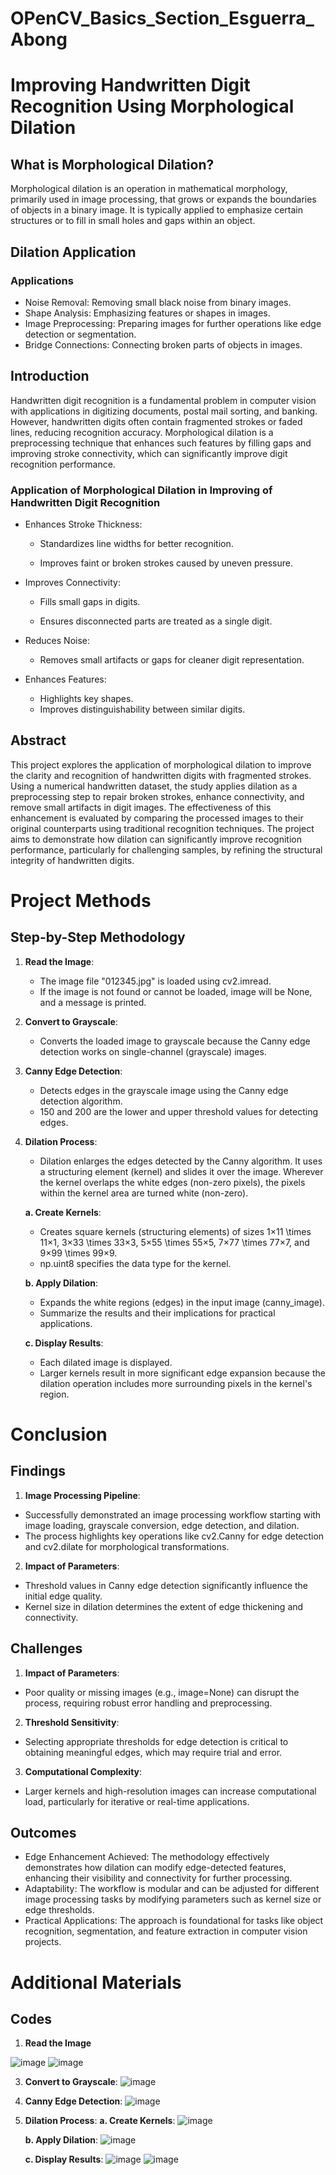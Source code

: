 # OPenCV_Basics_Section_Esguerra_Abong
# Improving Handwritten Digit Recognition Using Morphological Dilation


## What is Morphological Dilation?
Morphological dilation is an operation in mathematical morphology, primarily used in image processing, that grows or expands the boundaries of objects in a binary image. It is typically applied to emphasize certain structures or to fill in small holes and gaps within an object.

## Dilation Application 

### Applications
* Noise Removal: Removing small black noise from binary images.
* Shape Analysis: Emphasizing features or shapes in images.
* Image Preprocessing: Preparing images for further operations like edge detection or segmentation.
* Bridge Connections: Connecting broken parts of objects in images.

## Introduction
Handwritten digit recognition is a fundamental problem in computer vision with applications in digitizing documents, postal mail sorting, and banking. 
However, handwritten digits often contain fragmented strokes or faded lines, reducing recognition accuracy. 
Morphological dilation is a preprocessing technique that enhances such features by filling gaps and improving stroke connectivity, which can significantly improve digit recognition performance.

### Application of Morphological Dilation in Improving of Handwritten Digit Recognition 

* Enhances Stroke Thickness:
  
  - Standardizes line widths for better recognition.

  - Improves faint or broken strokes caused by uneven pressure.

* Improves Connectivity:

  - Fills small gaps in digits.

  - Ensures disconnected parts are treated as a single digit.

* Reduces Noise:

  - Removes small artifacts or gaps for cleaner digit representation.

* Enhances Features:

  - Highlights key shapes.
  - Improves distinguishability between similar digits.

## Abstract
This project explores the application of morphological dilation to improve the clarity and recognition of handwritten digits with fragmented strokes. Using a numerical handwritten dataset, the study applies dilation as a preprocessing step to repair broken strokes, enhance connectivity, and remove small artifacts in digit images. The effectiveness of this enhancement is evaluated by comparing the processed images to their original counterparts using traditional recognition techniques. The project aims to demonstrate how dilation can significantly improve recognition performance, particularly for challenging samples, by refining the structural integrity of handwritten digits.

# Project Methods

## Step-by-Step Methodology

1. **Read the Image**:
   - The image file "012345.jpg" is loaded using cv2.imread.
   - If the image is not found or cannot be loaded, image will be None, and a message is printed.

2. **Convert to Grayscale**:
   - Converts the loaded image to grayscale because the Canny edge detection works on single-channel (grayscale) images.
     
3. **Canny Edge Detection**:
   - Detects edges in the grayscale image using the Canny edge detection algorithm.
   - 150 and 200 are the lower and upper threshold values for detecting edges.

4. **Dilation Process**:
   - Dilation enlarges the edges detected by the Canny algorithm. It uses a structuring element (kernel) and slides it over the image. Wherever the kernel overlaps the white edges (non-zero pixels), the pixels within the kernel area are turned white (non-zero).
     
   **a. Create Kernels**:
      - Creates square kernels (structuring elements) of sizes 1×11 \times 11×1, 3×33 \times 33×3, 5×55 \times 55×5, 7×77 \times 77×7, and 9×99 \times 99×9.
      - np.uint8 specifies the data type for the kernel.

   **b. Apply Dilation**:
      - Expands the white regions (edges) in the input image (canny_image).
      - Summarize the results and their implications for practical applications.
        
   **c. Display Results**:
      - Each dilated image is displayed.
      - Larger kernels result in more significant edge expansion because the dilation operation includes more surrounding pixels in the kernel's region.

# Conclusion

## Findings
1.  **Image Processing Pipeline**:
- Successfully demonstrated an image processing workflow starting with image loading, grayscale conversion, edge detection, and dilation.
- The process highlights key operations like cv2.Canny for edge detection and cv2.dilate for morphological transformations.

2.  **Impact of Parameters**:
- Threshold values in Canny edge detection significantly influence the initial edge quality.
- Kernel size in dilation determines the extent of edge thickening and connectivity.

## Challenges
1.  **Impact of Parameters**:
- Poor quality or missing images (e.g., image=None) can disrupt the process, requiring robust error handling and preprocessing.

2.  **Threshold Sensitivity**:
- Selecting appropriate thresholds for edge detection is critical to obtaining meaningful edges, which may require trial and error.

3.  **Computational Complexity**:
- Larger kernels and high-resolution images can increase computational load, particularly for iterative or real-time applications.

## Outcomes
- Edge Enhancement Achieved: The methodology effectively demonstrates how dilation can modify edge-detected features, enhancing their visibility and connectivity for further processing.
- Adaptability: The workflow is modular and can be adjusted for different image processing tasks by modifying parameters such as kernel size or edge thresholds.
- Practical Applications: The approach is foundational for tasks like object recognition, segmentation, and feature extraction in computer vision projects.

# Additional Materials
## Codes
1. **Read the Image**

![image](https://github.com/user-attachments/assets/2c848d05-9da8-485d-82d9-adf3c0110e66)
![image](https://github.com/user-attachments/assets/64957ab0-587e-4551-b0db-cfd6b78b5ac0)

3. **Convert to Grayscale**:
![image](https://github.com/user-attachments/assets/5e98822f-102b-4f8d-b90a-46833004f21e)

4. **Canny Edge Detection**:
![image](https://github.com/user-attachments/assets/3b901110-d04d-4a14-bc9d-52fc92de7995)

5. **Dilation Process**:
   **a. Create Kernels**:
![image](https://github.com/user-attachments/assets/919f8e55-1d7c-4ed7-94a0-c65106eef7e1)

   **b. Apply Dilation**:
![image](https://github.com/user-attachments/assets/d747971f-c1f3-4264-9d6f-f16cc0657fb6)

   **c. Display Results**:
![image](https://github.com/user-attachments/assets/22f98607-babd-4c69-a4ee-5166506c1b9c)
![image](https://github.com/user-attachments/assets/e3b4b8be-950b-4ab2-8a9d-0ea3acd90f47)








